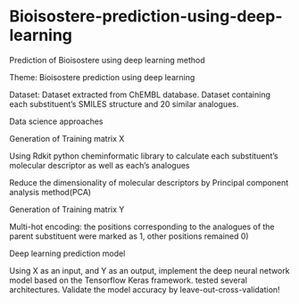 # Bioisostere-prediction-using-deep-learning
Prediction of Bioisostere using deep learning method

Theme: Bioisostere prediction using deep learning 

Dataset: Dataset extracted from ChEMBL database. Dataset containing each substituent’s SMILES structure and 20 similar analogues.

Data science approaches 

Generation of Training matrix X 

Using Rdkit python cheminformatic library to calculate each substituent’s molecular descriptor as well as each’s analogues 

Reduce the dimensionality of molecular descriptors by Principal component analysis method(PCA)

Generation of Training matrix Y 

Multi-hot encoding: the positions corresponding to the analogues of the parent substituent were marked as 1, other positions remained 0) 

Deep learning prediction model 

Using X as an input, and Y as an output, implement the deep neural network model based on the Tensorflow Keras framework. 
tested several architectures. Validate the model accuracy by leave-out-cross-validation!
